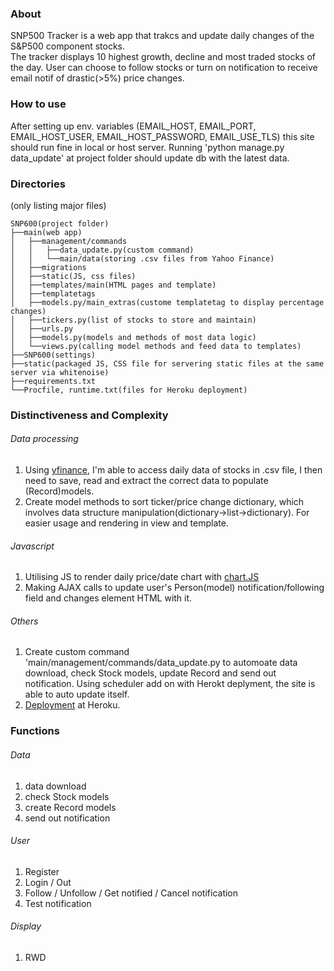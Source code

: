 ### About ###

SNP500 Tracker is a web app that trakcs and update daily changes of the S&P500 component stocks.  
The tracker displays 10 highest growth, decline and most traded stocks of the day. User can choose to follow stocks or turn on notification to receive email notif of drastic(>5%) price changes.

### How to use ###
After setting up env. variables (EMAIL_HOST, EMAIL_PORT, EMAIL_HOST_USER, EMAIL_HOST_PASSWORD, EMAIL_USE_TLS) this site should run fine in local or host server.
Running 'python manage.py data_update' at project folder should update db with the latest data.

### Directories ### 
(only listing major files)
```
SNP600(project folder)   
├──main(web app)  
│   ├──management/commands  
│   │   ├──data_update.py(custom command)  
│   │   └──main/data(storing .csv files from Yahoo Finance)  
│   ├──migrations  
│   ├──static(JS, css files)  
│   ├──templates/main(HTML pages and template)  
│   ├──templatetags  
│   ├──models.py/main_extras(custome templatetag to display percentage changes)  
│   ├──tickers.py(list of stocks to store and maintain)  
│   ├──urls.py  
│   ├──models.py(models and methods of most data logic)  
│   └──views.py(calling model methods and feed data to templates)  
├──SNP600(settings)  
├──static(packaged JS, CSS file for servering static files at the same server via whitenoise)  
├──requirements.txt  
└──Procfile, runtime.txt(files for Heroku deployment)  
```

### Distinctiveness and Complexity ###
###### Data processing
1. Using [yfinance](https://pypi.org/project/yfinance/), I'm able to access daily data of stocks in .csv file, I then need to save, read and extract the correct data to populate (Record)models.
2. Create model methods to sort ticker/price change dictionary, which involves data structure manipulation(dictionary->list->dictionary). For easier usage and rendering in view and template.

###### Javascript
1. Utilising JS to render daily price/date chart with [chart.JS](https://www.chartjs.org/)
2. Making AJAX calls to update user's Person(model) notification/following field and changes element HTML with it. 

###### Others
1. Create custom command 'main/management/commands/data_update.py to automoate data download, check Stock models, update Record and send out notification. Using scheduler add on with Herokt deplyment, the site is able to auto update itself.
2. [Deployment](https://ycl-snp500.herokuapp.com/) at Heroku. 

### Functions
###### Data
1. data download 
2. check Stock models
3. create Record models
4. send out notification

###### User
1. Register 
2. Login / Out
3. Follow / Unfollow / Get notified / Cancel notification
4. Test notification

###### Display
1. RWD
